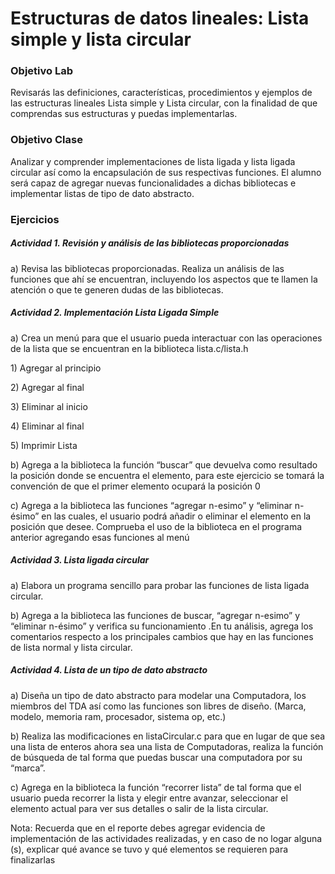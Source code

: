 # Estructuras de datos lineales: Lista simple y lista circular

### Objetivo Lab 
Revisarás las definiciones, características, procedimientos y ejemplos de las estructuras lineales Lista simple y Lista circular, con la finalidad de que comprendas sus estructuras y puedas implementarlas.

### Objetivo Clase 
Analizar y comprender implementaciones de lista ligada y lista ligada circular así como la encapsulación de sus respectivas funciones. El alumno será capaz de agregar nuevas funcionalidades a dichas bibliotecas e implementar listas de tipo de dato abstracto.

### Ejercicios

##### Actividad 1. Revisión y análisis de las bibliotecas proporcionadas
<p>a) Revisa las bibliotecas proporcionadas. Realiza un análisis de las funciones que ahí se encuentran, incluyendo los aspectos que te llamen la atención o que te generen dudas de las bibliotecas.</p>

##### Actividad 2. Implementación Lista Ligada Simple
<p>a) Crea un menú para que el usuario pueda interactuar con las operaciones de la lista que se encuentran en la biblioteca lista.c/lista.h</p>
<p>1) Agregar al principio</p>
<p>2) Agregar al final</p>
<p>3) Eliminar al inicio</p>
<p>4) Eliminar al final</p>
<p>5) Imprimir Lista</p>

<p>b) Agrega a la biblioteca la función “buscar” que devuelva como resultado la posición donde se encuentra el elemento, para este ejercicio se tomará la convención de que el primer elemento ocupará la posición 0</p>

<p>c) Agrega a la biblioteca las funciones “agregar n-esimo” y “eliminar n-ésimo” en las cuales, el usuario podrá añadir o eliminar el elemento en la posición que desee. Comprueba el uso de la biblioteca en el programa anterior agregando esas funciones al menú</p>

##### Actividad 3. Lista ligada circular
<p>a) Elabora un programa sencillo para probar las funciones de lista ligada circular.</p>
<p>b) Agrega a la biblioteca las funciones de buscar, “agregar n-esimo” y “eliminar n-ésimo” y verifica su funcionamiento .En tu análisis, agrega los comentarios respecto a los principales cambios que hay en las funciones de lista normal y lista circular.</p>

##### Actividad 4. Lista de un tipo de dato abstracto
<p>a) Diseña un tipo de dato abstracto para modelar una Computadora, los miembros del TDA así como las funciones son libres de diseño. (Marca, modelo, memoria ram, procesador, sistema op, etc.)</p>
<p>b) Realiza las modificaciones en listaCircular.c para que en lugar de que sea una lista de enteros ahora sea una lista de Computadoras, realiza la función de búsqueda de tal forma que puedas buscar una computadora por su “marca”.</p>
<p>c) Agrega en la biblioteca la función “recorrer lista” de tal forma que el usuario pueda recorrer la lista y elegir entre avanzar, seleccionar el elemento actual para ver sus detalles o salir de la lista circular.</p>
<p>Nota: Recuerda que en el reporte debes agregar evidencia de implementación de las actividades realizadas, y en caso de no logar alguna (s), explicar qué avance se tuvo y qué elementos se requieren para finalizarlas
</p>
